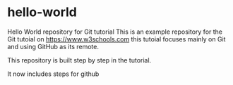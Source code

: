 # hello-world
Hello World repository for Git tutorial
This is an example repository for the Git tutoial on https://www.w3schools.com
this tutoial focuses mainly on Git and using GitHub as its remote.

This repository is built step by step in the tutorial.

It now includes steps for github
